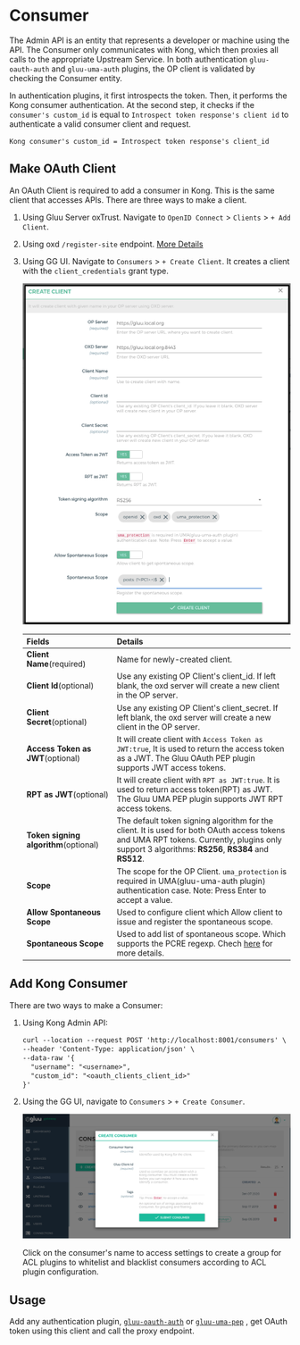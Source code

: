 # Consumer

The Admin API is an entity that represents a developer or machine using the API. The Consumer only communicates with Kong, which then proxies all calls to the appropriate Upstream Service. In both authentication `gluu-oauth-auth` and `gluu-uma-auth` plugins, the OP client is validated by checking the Consumer entity.

In authentication plugins, it first introspects the token. Then, it performs the Kong consumer authentication. At the second step, it checks if the `consumer's custom_id` is equal to `Introspect token response's client id` to authenticate a valid consumer client and request.

```
Kong consumer's custom_id = Introspect token response's client_id
```

## Make OAuth Client

An OAuth Client is required to add a consumer in Kong. This is the same client that accesses APIs. There are three ways to make a client.

1. Using Gluu Server oxTrust. Navigate to `OpenID Connect` > `Clients` > `+ Add Client`.

1. Using oxd `/register-site` endpoint. [More Details](https://gluu.org/docs/oxd/4.1/api/#register-site)

1. Using GG UI. Navigate to `Consumers` > `+ Create Client`. It creates a client with the `client_credentials` grant type.

     [![5_consumer_client_add](../img/5_consumer_client_add.png)](../img/5_consumer_client_add.png)

     | Fields | Details |
     |---|-----|
     | **Client Name**(required) | Name for newly-created client.|
     | **Client Id**(optional) | Use any existing OP Client's client_id. If left blank, the oxd server will create a new client in the OP server.|
     | **Client Secret**(optional) | Use any existing OP Client's client_secret. If left blank, the oxd server will create a new client in the OP server.|
     | **Access Token as JWT**(optional) | It will create client with `Access Token as JWT:true`, It is used to return the access token as a JWT. The Gluu OAuth PEP plugin supports JWT access tokens.|
     | **RPT as JWT**(optional) |It will create client with `RPT as JWT:true`. It is used to return access token(RPT) as JWT. The Gluu UMA PEP plugin supports JWT RPT access tokens.|
     | **Token signing algorithm**(optional) | The default token signing algorithm for the client. It is used for both OAuth access tokens and UMA RPT tokens. Currently, plugins only support 3 algorithms: **RS256**, **RS384** and **RS512**.|
     | **Scope**|The scope for the OP Client. `uma_protection` is required in UMA(gluu-uma-auth plugin) authentication case. Note: Press Enter to accept a value.|
     | **Allow Spontaneous Scope**|Used to configure client which Allow client to issue and register the spontaneous scope.|
     | **Spontaneous Scope** |Used to add list of spontaneous scope. Which supports the PCRE regexp. Chech [here](../../plugin/common-features/#spontaneous-scope) for more details.|

## Add Kong Consumer

There are two ways to make a Consumer:

1. Using Kong Admin API:

      ```
      curl --location --request POST 'http://localhost:8001/consumers' \
      --header 'Content-Type: application/json' \
      --data-raw '{
      	"username": "<username>",
      	"custom_id": "<oauth_clients_client_id>"
      }'
      ```

2. Using the GG UI, navigate to `Consumers` > `+ Create Consumer`. 

     [![consumers_add](../img/5_consumer_add.png)](../img/5_consumer_add.png)
     
     Click on the consumer's name to access settings to create a group for ACL plugins to whitelist and blacklist consumers according to ACL plugin configuration.
     
## Usage

Add any authentication plugin, [`gluu-oauth-auth`](../../tutorials/oauth-auth-pep-tutorial) or [`gluu-uma-pep`](../../tutorials/uma-claim-gathering-tutorial/) , get OAuth token using this client and call the proxy endpoint. 
